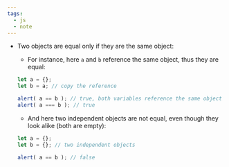 ```yaml
---
tags:
  - js
  - note
---
```


- Two objects are equal only if they are the same object:
	- For instance, here `a` and `b` reference the same object, thus they are equal:
	
	```js
	let a = {};
	let b = a; // copy the reference
	
	alert( a == b ); // true, both variables reference the same object
	alert( a === b ); // true
	```
	
	- And here two independent objects are not equal, even though they look alike (both are empty):
	
	```js
	let a = {};
	let b = {}; // two independent objects
	
	alert( a == b ); // false
	```